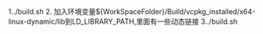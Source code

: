 1../build.sh
2. 加入环境变量${WorkSpaceFolder}/Build/vcpkg_installed/x64-linux-dynamic/lib到LD_LIBRARY_PATH,里面有一些动态链接
3../build.sh